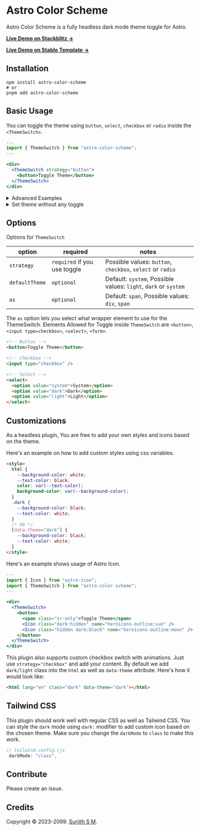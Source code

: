 # Astro Color Scheme

Astro Color Scheme is a fully headless dark mode theme toggle for Astro.

[**Live Demo on Stackblitz →**](https://stackblitz.com/edit/github-jpfnv9-ep5z59?file=src%2Fpages%2Findex.astro)

[**Live Demo on Stablo Template →**](https://stablo-astro.web3templates.com/)

## Installation

```
npm install astro-color-scheme
# or
pnpm add astro-color-scheme
```

## Basic Usage

You can toggle the theme using `button`, `select`, `checkbox` or `radio` inside the `<ThemeSwitch>`.

```jsx
---
import { ThemeSwitch } from "astro-color-scheme";
---

<div>
  <ThemeSwitch strategy="button">
    <button>Toggle Theme</button>
  </ThemeSwitch>
</div>
```

<details>
<summary>Advanced Examples</summary>

**Using Select:**

```jsx
---
import { ThemeSwitch } from "astro-color-scheme";
---

<div>
  <ThemeSwitch strategy="select" defaultTheme="system">
    <select>
      <option value="system">System</option>
      <option value="dark">Dark</option>
      <option value="light">Light</option>
    </select>
  </ThemeSwitch>
</div>
```

**Using Radio:**

```jsx
---
import { ThemeSwitch } from "astro-color-scheme";
---

<div>
  <ThemeSwitch strategy="radio" defaultTheme="system" Element="div">
    <form>
      <label><input type="radio" name="theme" value="system" />System</label>
      <label><input type="radio" name="theme" value="dark" />Dark</label>
      <label><input type="radio" name="theme" value="light" />Light</label>
    </form>
  </ThemeSwitch>
</div>
```

</details>

<details>
<summary>Set theme without any toggle</summary>

```jsx
---
import { ThemeSwitch } from "astro-color-scheme";
---

<div>
  <ThemeSwitch defaultTheme="dark"/>
</div>
```

</details>

## Options

Options for `ThemeSwitch`

| option         | required                     | notes                                                           |
| -------------- | ---------------------------- | --------------------------------------------------------------- |
| `strategy`     | `required` if you use toggle | Possible values: `button`, `checkbox`, `select` or `radio`      |
| `defaultTheme` | `optional`                   | Default: `system`, Possible values: `light`, `dark` or `system` |
| `as`           | `optional`                   | Default: `span`, Possible values: `div`, `span`                 |

The `as` option lets you select what wrapper element to use for the ThemeSwitch. Elements Allowed for Toggle inside `ThemeSwitch` are `<button>`, `<input type=checkbox>`, `<select>`, `<form>`.

```html
<!-- Button -->
<button>Toggle Theme</button>

<!-- Checkbox -->
<input type="checkbox" />

<!-- Select -->
<select>
  <option value="system">System</option>
  <option value="dark">Dark</option>
  <option value="light">Light</option>
</select>
```

## Customizations

As a headless plugin, You are free to add your own styles and icons based on the theme.

Here's an example on how to add custom styles using css variables.

```html
<style>
  html {
    --background-color: white;
    --text-color: black;
    color: var(--text-color);
    background-color: var(--background-color);
  }
  .dark {
    --background-color: black;
    --text-color: white;
  }
  /* OR */
  [data-theme="dark"] {
    --background-color: black;
    --text-color: white;
  }
</style>
```

Here's an example shows usage of Astro Icon.

```jsx
---
import { Icon } from "astro-icon";
import { ThemeSwitch } from "astro-color-scheme";
---

<div>
  <ThemeSwitch>
    <button>
      <span class="sr-only">Toggle Theme</span>
      <Icon class="dark:hidden" name="heroicons-outline:sun" />
      <Icon class="hidden dark:block" name="heroicons-outline:moon" />
    </button>
  </ThemeSwitch>
</div>
```

This plugin also supports custom checkbox switch with animations. Just use `strategy="checkbox"` and add your content. By default we add `dark/light` class into the `html` as well as `data-theme` attribute. Here's how it would look like:

```html
<html lang="en" class="dark" data-theme="dark"></html>
```

## Tailwind CSS

This plugin should work well with regular CSS as well as Tailwind CSS. You can style the `dark` mode using `dark:` modifier to add custom icon based on the chosen theme. Make sure you change the `darkMode` to `class` to make this work.

```js
// tailwind.config.cjs
 darkMode: "class",
```

</details>

## Contribute

Please create an issue.

## Credits

Copyright ©️ 2023-2099. [Surjith S M](https://twitter.com/surjithctly).
